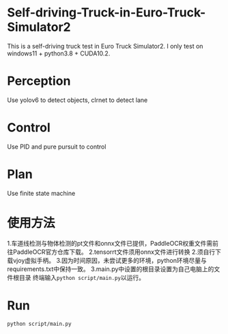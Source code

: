 # Self-driving-Truck-in-Euro-Truck-Simulator2
This is a self-driving truck test in Euro Truck Simulator2. I only test on windows11 + python3.8 + CUDA10.2.

# Perception
Use yolov6 to detect objects, clrnet to detect lane

# Control
Use PID and pure pursuit to control

# Plan
Use finite state machine


# 使用方法
1.车道线检测与物体检测的pt文件和onnx文件已提供，PaddleOCR权重文件需前往PaddleOCR官方仓库下载。
2.tensorrt文件须用onnx文件进行转换
2.须自行下载vjoy虚拟手柄。
3.因为时间原因，未尝试更多的环境，python环境尽量与requirements.txt中保持一致。
3.main.py中设置的根目录设置为自己电脑上的文件根目录
终端输入`python script/main.py`以运行。

# Run
`python script/main.py`
